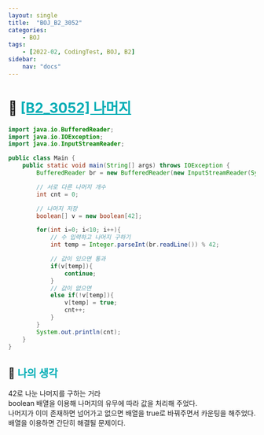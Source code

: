 ```yaml
---
layout: single
title:  "BOJ_B2_3052"
categories: 
    - BOJ
tags: 
    - [2022-02, CodingTest, BOJ, B2]
sidebar:
    nav: "docs"
---
```


# 📁 <b><a style="color:#00adb5" href="https://www.acmicpc.net/problem/3052" target=_blank>[B2_3052] 나머지</a></b>

```java
import java.io.BufferedReader;
import java.io.IOException;
import java.io.InputStreamReader;

public class Main {
    public static void main(String[] args) throws IOException {
        BufferedReader br = new BufferedReader(new InputStreamReader(System.in));

        // 서로 다른 나머지 개수
        int cnt = 0;

        // 나머지 저장
        boolean[] v = new boolean[42];

        for(int i=0; i<10; i++){
            // 수 입력하고 나머지 구하기
            int temp = Integer.parseInt(br.readLine()) % 42;

            // 값이 있으면 통과
            if(v[temp]){
                continue;
            }
            // 값이 없으면
            else if(!v[temp]){
                v[temp] = true;
                cnt++;
            }
        }
        System.out.println(cnt);
    }
}
```


## 🤔 <b><a style="color:#00adb5">나의 생각</a></b>
42로 나눈 나머지를 구하는 거라 <br>
boolean 배열을 이용해 나머지의 유무에 따라 값을 처리해 주었다.<br>
나머지가 이미 존재하면 넘어가고 없으면 배열을 true로 바꿔주면서 카운팅을 해주었다.<br>
배열을 이용하면 간단히 해결될 문제이다.